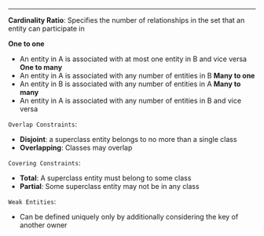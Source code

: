 ***
**Cardinality Ratio**: Specifies the number of relationships in the set that an entity can participate in

**One to one**
* An entity in A is associated with at most one entity in B and vice versa
**One to many**
* An entity in A is associated with any number of entities in B
**Many to one**
* An entity in B is associated with any number of entities in A
**Many to many**
* An entity in A is associated with any number of entities in B and vice versa

`Overlap Constraints`:
* **Disjoint**: a superclass entity belongs to no more than a single class
* **Overlapping**: Classes may overlap

`Covering Constraints`:
* **Total**: A superclass entity must belong to some class
* **Partial**: Some superclass entity may not be in any class

`Weak Entities`:
* Can be defined uniquely only by additionally considering the key of another owner